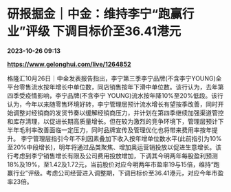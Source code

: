 # 研报掘金｜中金：维持李宁“跑赢行业”评级 下调目标价至36.41港元

**2023-10-26 09:13**

**https://www.gelonghui.com/live/1264852**

格隆汇10月26日｜中金发表报告指出，李宁第三季李宁品牌(不含李宁YOUNG)全平台零售流水按年增长中单位数，同店销售按年下滑中单位数。该行认为，去年第四季受疫情影响，李宁品牌(不含李宁 YOUNG)流水按年降10%至20%低段。该行认为，今年以来随零售环境好转，李宁管理层预计流水增长有望按季改善，同时开始调整对经销商的发货节奏以缓解经销商压力，并计划在第四季继续加强渠道管控和库存清理，以促进长期高质量增长。但在较为激烈的竞争环境下，管理层预计下半年毛利率改善面临一定压力，同时品牌宣传及管理优化也将带来费用率按年提升。 李宁管理层指引今年不利因素叠加下收入按年增单位数水平(此前指引为10%至20%中段增长)，明年将通过品类聚焦、增加奥运营销投放以促进生意增长。该行考虑到李宁销售增长有限及公司费用投放增加，下调其今明两年每股盈利预测18%及19%，至1.42及1.72元，当前股价对应今明两年市盈率19与15倍，维持“跑赢行业”评级。考虑公司经营进入调整期，下调目标价至36.41港元，对应今年市盈率23倍。